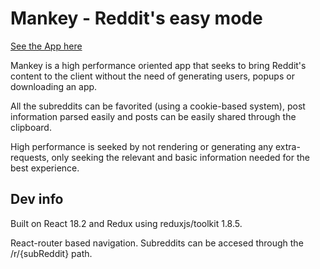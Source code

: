 # Mankey - Reddit's easy mode

[See the App here](https://mankey.netlify.app/)

Mankey is a high performance oriented app that seeks to bring Reddit's content to the client without the need of generating users, popups or downloading an app.

All the subreddits can be favorited (using a cookie-based system), post information parsed easily and posts can be easily shared through the clipboard.

High performance is seeked by not rendering or generating any extra-requests, only seeking the relevant and basic information needed for the best experience.

## Dev info

Built on React 18.2 and Redux using reduxjs/toolkit 1.8.5.

React-router based navigation. Subreddits can be accesed through the /r/{subReddit} path.


